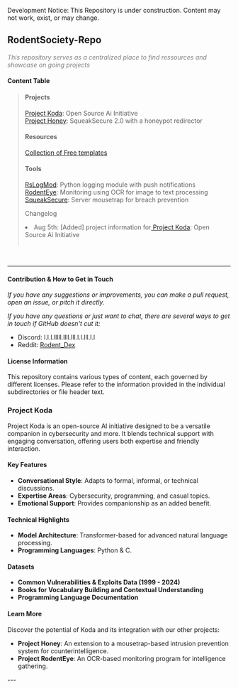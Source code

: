 
<p>Development Notice: This Repository is under construction. Content may not work, exist, or may change.</p>

<h2>RodentSociety-Repo</h2>
<p style="color: grey;">
    <i>This repository serves as a centralized place to find ressources and showcase on going projects</i>
</p>

<h4>Content Table</h4>
<blockquote>
    <h4>Projects</h4>
    <a href="#ProjectKoda">Project Koda</a>: Open Source Ai Initiative<br>
    <a href="#ProjectHoney">Project Honey</a>: SqueakSecure 2.0 with a honeypot redirector<br>
    <h4>Resources</h4>
    <a href="/templates"> Collection of Free templates</a><br>
    <h4>Tools</h4>
    <a href="#RsLogMod">RsLogMod</a>: Python logging module with push notifications<br>
    <a href="#RodentEye">RodentEye</a>: Monitoring using OCR for image to text processing<br>
    <a href="#SqueakSecure">SqueakSecure</a>: Server mousetrap for breach prevention
    <br>
    <p>Changelog</p>  
    <li>
        <lu>
            Aug 5th: [Added] project information for<a href="#ProjectKoda"> Project Koda</a>: Open Source Ai Initiative<br><br>
        </lu>
    </li>
</blockquote>
<br>
<hr>
<h4>Contribution & How to Get in Touch</h4>
<p>
    <i>If you have any suggestions or improvements, you can make a pull request, open an issue, or pitch it directly.</i>
</p>
<p>
    <i>If you have any questions or just want to chat, there are several ways to get in touch if GitHub doesn't cut it:</i>
</p>
<ul>
    <li>Discord: l.l.l.lllll.llll.lll.l.l.lll.l.l</li>
    <li>Reddit: <a href="https://www.reddit.com/u/Rodent_Dex/">Rodent_Dex</a></li>
</ul>

<h4>License Information</h4>
<p>
    This repository contains various types of content, each governed by different licenses. Please refer to the information provided in the individual subdirectories or file header text.
</p>

<h3 id="ProjectKoda">Project Koda</h3>
<p>Project Koda is an open-source AI initiative designed to be a versatile companion in cybersecurity and more. It blends technical support with engaging conversation, offering users both expertise and friendly interaction.</p>

<h4>Key Features</h4>
<ul>
    <li><strong>Conversational Style</strong>: Adapts to formal, informal, or technical discussions.</li>
    <li><strong>Expertise Areas</strong>: Cybersecurity, programming, and casual topics.</li>
    <li><strong>Emotional Support</strong>: Provides companionship as an added benefit.</li>
</ul>

<h4>Technical Highlights</h4>
<ul>
    <li><strong>Model Architecture</strong>: Transformer-based for advanced natural language processing.</li>
    <li><strong>Programming Languages</strong>: Python & C.</li>
</ul>

<h4>Datasets</h4>
<ul>
    <li><strong>Common Vulnerabilities & Exploits Data (1999 - 2024)</strong></li>
    <li><strong>Books for Vocabulary Building and Contextual Understanding</strong></li>
    <li><strong>Programming Language Documentation</strong></li>
</ul>

<h4>Learn More</h4>
<p>Discover the potential of Koda and its integration with our other projects:</p>
<ul>
    <li><strong>Project Honey</strong>: An extension to a mousetrap-based intrusion prevention system for counterintelligence.</li>
    <li><strong>Project RodentEye</strong>: An OCR-based monitoring program for intelligence gathering.</li>
</ul>
---
